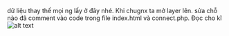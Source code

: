 dữ liệu thay thế mọi ng lấy ở đây nhé. Khi chugnx ta mở layer lên.
sửa chỗ nào đã comment vào code trong file index.html và connect.php. Đọc cho kĩ
![alt text](https://res.cloudinary.com/hunre/image/upload/v1619261320/dulieu_edjqxh.png)
